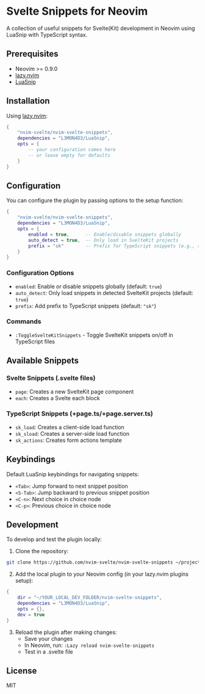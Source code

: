 # Svelte Snippets for Neovim

A collection of useful snippets for Svelte(Kit) development in Neovim using LuaSnip with TypeScript syntax.

## Prerequisites

- Neovim >= 0.9.0
- [lazy.nvim](https://github.com/folke/lazy.nvim)
- [LuaSnip](https://github.com/L3MON4D3/LuaSnip)

## Installation

Using [lazy.nvim](https://github.com/folke/lazy.nvim):

```lua
{
    "nvim-svelte/nvim-svelte-snippets",
    dependencies = "L3MON4D3/LuaSnip",
    opts = {
        -- your configuration comes here
        -- or leave empty for defaults
    }
}
```

## Configuration

You can configure the plugin by passing options to the setup function:

```lua
{
    "nvim-svelte/nvim-svelte-snippets",
    dependencies = "L3MON4D3/LuaSnip",
    opts = {
        enabled = true,      -- Enable/disable snippets globally
        auto_detect = true,  -- Only load in SvelteKit projects
        prefix = "sk"        -- Prefix for TypeScript snippets (e.g., sk_load)
    }
}
```

### Configuration Options

- `enabled`: Enable or disable snippets globally (default: `true`)
- `auto_detect`: Only load snippets in detected SvelteKit projects (default: `true`)
- `prefix`: Add prefix to TypeScript snippets (default: `"sk"`)

### Commands

- `:ToggleSvelteKitSnippets` - Toggle SvelteKit snippets on/off in TypeScript files

## Available Snippets

### Svelte Snippets (.svelte files)

- `page`: Creates a new SvelteKit page component
- `each`: Creates a Svelte each block

### TypeScript Snippets (+page.ts/+page.server.ts)

- `sk_load`: Creates a client-side load function
- `sk_sload`: Creates a server-side load function
- `sk_actions`: Creates form actions template

## Keybindings

Default LuaSnip keybindings for navigating snippets:

- `<Tab>`: Jump forward to next snippet position
- `<S-Tab>`: Jump backward to previous snippet position
- `<C-n>`: Next choice in choice node
- `<C-p>`: Previous choice in choice node

## Development

To develop and test the plugin locally:

1. Clone the repository:

```bash
git clone https://github.com/nvim-svelte/nvim-svelte-snippets ~/projects/nvim-svelte-snippets
```

2. Add the local plugin to your Neovim config (in your lazy.nvim plugins setup):

```lua
{
    dir = "~/YOUR_LOCAL_DEV_FOLDER/nvim-svelte-snippets",
    dependencies = "L3MON4D3/LuaSnip",
    opts = {},
    dev = true
}
```

3. Reload the plugin after making changes:
   - Save your changes
   - In Neovim, run: `:Lazy reload nvim-svelte-snippets`
   - Test in a .svelte file

## License

MIT
